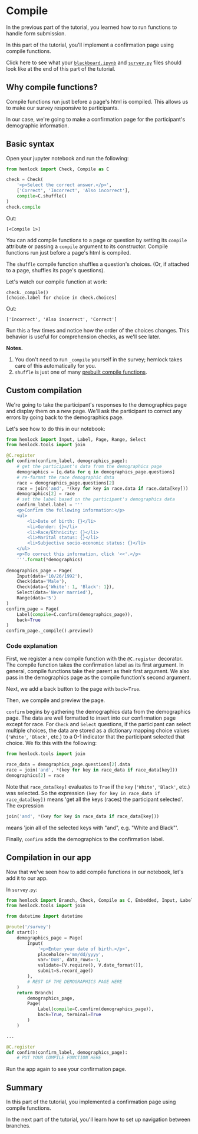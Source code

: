 # Compile

In the previous part of the tutorial, you learned how to run functions to handle form submission.

In this part of the tutorial, you'll implement a confirmation page using compile functions.

Click here to see what your <a href="https://github.com/dsbowen/hemlock-tutorial/blob/v0.5/blackboard.ipynb" target="_blank">`blackboard.ipynb`</a> and <a href="https://github.com/dsbowen/hemlock-tutorial/blob/v0.5/survey.py" target="_blank">`survey.py`</a> files should look like at the end of this part of the tutorial.

## Why compile functions?

Compile functions run just before a page's html is compiled. This allows us to make our survey responsive to participants.

In our case, we're going to make a confirmation page for the participant's demographic information.

## Basic syntax

Open your jupyter notebook and run the following:

```python
from hemlock import Check, Compile as C

check = Check(
    '<p>Select the correct answer.</p>',
    ['Correct', 'Incorrect', 'Also incorrect'],
    compile=C.shuffle()
)
check.compile
```

Out:

```
[<Compile 1>]
```

You can add compile functions to a page or question by setting its `compile` attribute or passing a `compile` argument to its constructor. Compile functions run just before a page's html is compiled.

The `shuffle` compile function shuffles a question's choices. (Or, if attached to a page, shuffles its page's questions).

Let's watch our compile function at work:

```
check._compile()
[choice.label for choice in check.choices]
```

Out:

```
['Incorrect', 'Also incorrect', 'Correct']
```

Run this a few times and notice how the order of the choices changes. This behavior is useful for comprehension checks, as we'll see later.

**Notes.**

1. You don't need to run `_compile` yourself in the survey; hemlock takes care of this automatically for you.
2. `shuffle` is just one of many [prebuilt compile functions](../compile_functions.md).

## Custom compilation

We're going to take the participant's responses to the demographics page and display them on a new page. We'll ask the participant to correct any errors by going back to the demographics page.

Let's see how to do this in our notebook:

```python
from hemlock import Input, Label, Page, Range, Select
from hemlock.tools import join

@C.register
def confirm(confirm_label, demographics_page):
    # get the participant's data from the demographics page
    demographics = [q.data for q in demographics_page.questions]
    # re-format the race demographic data
    race = demographics_page.questions[2]
    race = join('and', *(key for key in race.data if race.data[key]))
    demographics[2] = race
    # set the label based on the participant's demographics data
    confirm_label.label = '''
    <p>Confirm the following information:</p>
    <ul>
        <li>Date of birth: {}</li>
        <li>Gender: {}</li>
        <li>Race/Ethnicity: {}</li>
        <li>Marital status: {}</li>
        <li>Subjective socio-economic status: {}</li>
    </ul>
    <p>To correct this information, click '<<'.</p>
    '''.format(*demographics)
    
demographics_page = Page(
    Input(data='10/26/1992'),
    Check(data='Male'),
    Check(data={'White': 1, 'Black': 1}),
    Select(data='Never married'),
    Range(data='5')
)
confirm_page = Page(
    Label(compile=C.confirm(demographics_page)), 
    back=True
)
confirm_page._compile().preview()
```

### Code explanation

First, we register a new compile function with the `@C.register` decorator. The compile function takes the confirmation label as its first argument. In general, compile functions take their parent as their first argument. We also pass in the demographics page as the compile function's second argument.

Next, we add a back button to the page with `back=True`.

Then, we compile and preview the page.

`confirm` begins by gathering the demographics data from the demographics page. The data are well formatted to insert into our confirmation page except for race. For `Check` and `Select` questions, if the participant can select multiple choices, the data are stored as a dictionary mapping choice values (`'White'`, `'Black'`, etc.) to a 0-1 indicator that the participant selected that choice. We fix this with the following:

```python
from hemlock.tools import join

race_data = demographics_page.questions[2].data
race = join('and', *(key for key in race_data if race_data[key]))
demographics[2] = race
```

Note that `race_data[key]` evaluates to `True` if the `key` (`'White'`, `'Black'`, etc.) was selected. So the expression `(key for key in race_data if race_data[key])` means 'get all the keys (races) the participant selected'. The expression

```python
join('and', *(key for key in race_data if race_data[key]))
```

means 'join all of the selected keys with "and", e.g. "White and Black"'.

Finally, `confirm` adds the demographics to the confirmation label.

## Compilation in our app

Now that we've seen how to add compile functions in our notebook, let's add it to our app.

In `survey.py`:

```python
from hemlock import Branch, Check, Compile as C, Embedded, Input, Label, Page, Range, Select, Submit as S, Validate as V, route
from hemlock.tools import join

from datetime import datetime

@route('/survey')
def start():
    demographics_page = Page(
        Input(
            '<p>Enter your date of birth.</p>',
            placeholder='mm/dd/yyyy',
            var='DoB', data_rows=-1,
            validate=[V.require(), V.date_format()],
            submit=S.record_age()
        ),
        # REST OF THE DEMOGRAPHICS PAGE HERE
    )
    return Branch(
        demographics_page,
        Page(
            Label(compile=C.confirm(demographics_page)),
            back=True, terminal=True
        )
    )

...

@C.register
def confirm(confirm_label, demographics_page):
    # PUT YOUR COMPILE FUNCTION HERE
```

Run the app again to see your confirmation page.

## Summary

In this part of the tutorial, you implemented a confirmation page using compile functions.

In the next part of the tutorial, you'll learn how to set up navigation between branches.